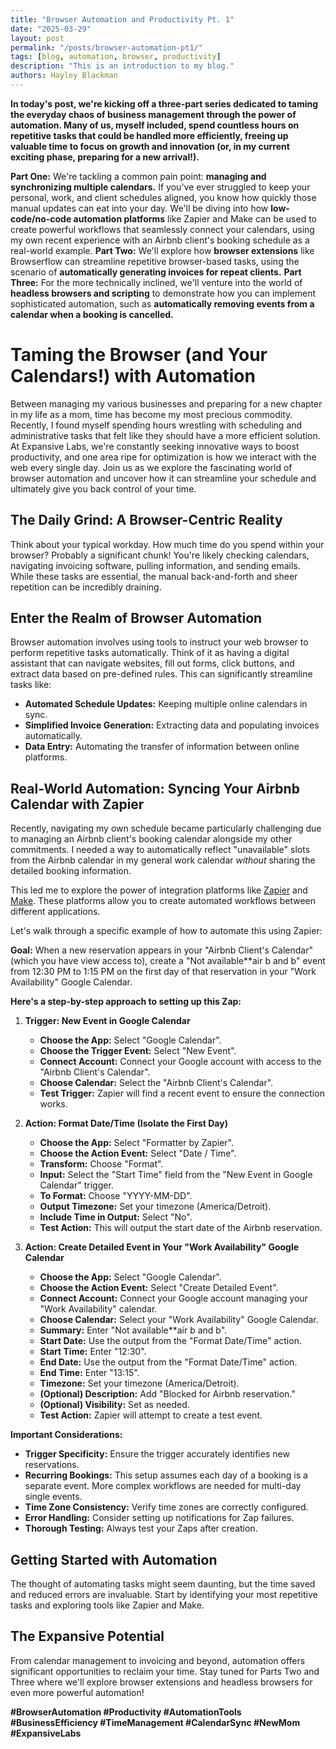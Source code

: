 ```yaml
---
title: "Browser Automation and Productivity Pt. 1"
date: "2025-03-29"
layout: post
permalink: "/posts/browser-automation-pt1/"
tags: [blog, automation, browser, productivity]
description: "This is an introduction to my blog."
authors: Hayley Blackman
---
```

**In today's post, we're kicking off a three-part series dedicated to taming the everyday chaos of business management through the power of automation. Many of us, myself included, spend countless hours on repetitive tasks that could be handled more efficiently, freeing up valuable time to focus on growth and innovation (or, in my current exciting phase, preparing for a new arrival!).**

**Part One:** We're tackling a common pain point: **managing and synchronizing multiple calendars.** If you've ever struggled to keep your personal, work, and client schedules aligned, you know how quickly those manual updates can eat into your day. We'll be diving into how **low-code/no-code automation platforms** like Zapier and Make can be used to create powerful workflows that seamlessly connect your calendars, using my own recent experience with an Airbnb client's booking schedule as a real-world example.
**Part Two:** We'll explore how **browser extensions** like Browserflow can streamline repetitive browser-based tasks, using the scenario of **automatically generating invoices for repeat clients.**
**Part Three:** For the more technically inclined, we'll venture into the world of **headless browsers and scripting** to demonstrate how you can implement sophisticated automation, such as **automatically removing events from a calendar when a booking is cancelled.**


# Taming the Browser (and Your Calendars!) with Automation

Between managing my various businesses and preparing for a new chapter in my life as a mom, time has become my most precious commodity. Recently, I found myself spending hours wrestling with scheduling and administrative tasks that felt like they should have a more efficient solution. At Expansive Labs, we're constantly seeking innovative ways to boost productivity, and one area ripe for optimization is how we interact with the web every single day. Join us as we explore the fascinating world of browser automation and uncover how it can streamline your schedule and ultimately give you back control of your time.

## The Daily Grind: A Browser-Centric Reality

Think about your typical workday. How much time do you spend within your browser? Probably a significant chunk! You're likely checking calendars, navigating invoicing software, pulling information, and sending emails. While these tasks are essential, the manual back-and-forth and sheer repetition can be incredibly draining.

## Enter the Realm of Browser Automation

Browser automation involves using tools to instruct your web browser to perform repetitive tasks automatically. Think of it as having a digital assistant that can navigate websites, fill out forms, click buttons, and extract data based on pre-defined rules. This can significantly streamline tasks like:

* **Automated Schedule Updates:** Keeping multiple online calendars in sync.
* **Simplified Invoice Generation:** Extracting data and populating invoices automatically.
* **Data Entry:** Automating the transfer of information between online platforms.

## Real-World Automation: Syncing Your Airbnb Calendar with Zapier

Recently, navigating my own schedule became particularly challenging due to managing an Airbnb client's booking calendar alongside my other commitments. I needed a way to automatically reflect "unavailable" slots from the Airbnb calendar in my general work calendar *without* sharing the detailed booking information.

This led me to explore the power of integration platforms like [Zapier](https://zapier.com) and [Make](https://www.make.com/en/integrations). These platforms allow you to create automated workflows between different applications.

Let's walk through a specific example of how to automate this using Zapier:

**Goal:** When a new reservation appears in your "Airbnb Client's Calendar" (which you have view access to), create a "Not available**air b and b" event from 12:30 PM to 1:15 PM on the first day of that reservation in your "Work Availability" Google Calendar.

**Here's a step-by-step approach to setting up this Zap:**

1.  **Trigger: New Event in Google Calendar**
    * **Choose the App:** Select "Google Calendar".
    * **Choose the Trigger Event:** Select "New Event".
    * **Connect Account:** Connect your Google account with access to the "Airbnb Client's Calendar".
    * **Choose Calendar:** Select the "Airbnb Client's Calendar".
    * **Test Trigger:** Zapier will find a recent event to ensure the connection works.

2.  **Action: Format Date/Time (Isolate the First Day)**
    * **Choose the App:** Select "Formatter by Zapier".
    * **Choose the Action Event:** Select "Date / Time".
    * **Transform:** Choose "Format".
    * **Input:** Select the "Start Time" field from the "New Event in Google Calendar" trigger.
    * **To Format:** Choose "YYYY-MM-DD".
    * **Output Timezone:** Set your timezone (America/Detroit).
    * **Include Time in Output:** Select "No".
    * **Test Action:** This will output the start date of the Airbnb reservation.

3.  **Action: Create Detailed Event in Your "Work Availability" Google Calendar**
    * **Choose the App:** Select "Google Calendar".
    * **Choose the Action Event:** Select "Create Detailed Event".
    * **Connect Account:** Connect your Google account managing your "Work Availability" calendar.
    * **Choose Calendar:** Select your "Work Availability" Google Calendar.
    * **Summary:** Enter "Not available**air b and b".
    * **Start Date:** Use the output from the "Format Date/Time" action.
    * **Start Time:** Enter "12:30".
    * **End Date:** Use the output from the "Format Date/Time" action.
    * **End Time:** Enter "13:15".
    * **Timezone:** Set your timezone (America/Detroit).
    * **(Optional) Description:** Add "Blocked for Airbnb reservation."
    * **(Optional) Visibility:** Set as needed.
    * **Test Action:** Zapier will attempt to create a test event.

**Important Considerations:**

* **Trigger Specificity:** Ensure the trigger accurately identifies new reservations.
* **Recurring Bookings:** This setup assumes each day of a booking is a separate event. More complex workflows are needed for multi-day single events.
* **Time Zone Consistency:** Verify time zones are correctly configured.
* **Error Handling:** Consider setting up notifications for Zap failures.
* **Thorough Testing:** Always test your Zaps after creation.

## Getting Started with Automation

The thought of automating tasks might seem daunting, but the time saved and reduced errors are invaluable. Start by identifying your most repetitive tasks and exploring tools like Zapier and Make.

## The Expansive Potential

From calendar management to invoicing and beyond, automation offers significant opportunities to reclaim your time. Stay tuned for Parts Two and Three where we'll explore browser extensions and headless browsers for even more powerful automation!

**#BrowserAutomation #Productivity #AutomationTools #BusinessEfficiency #TimeManagement #CalendarSync #NewMom #ExpansiveLabs**